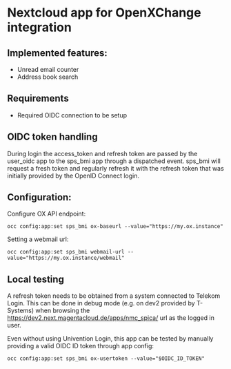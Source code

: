 # Nextcloud app for OpenXChange integration

## Implemented features:
- Unread email counter
- Address book search

## Requirements
- Required OIDC connection to be setup

## OIDC token handling

During login the access_token and refresh token are passed by the user_oidc app to the sps_bmi app through a dispatched event. sps_bmi will request a fresh token and regularly refresh it with the refresh token that was initially provided by the OpenID Connect login.

## Configuration:

Configure OX API endpoint:

	occ config:app:set sps_bmi ox-baseurl --value="https://my.ox.instance"

Setting a webmail url:

	occ config:app:set sps_bmi webmail-url --value="https://my.ox.instance/webmail"

## Local testing

A refresh token needs to be obtained from a system connected to Telekom Login. This can be done in debug mode (e.g. on dev2 provided by T-Systems) when browsing the https://dev2.next.magentacloud.de/apps/nmc_spica/ url as the logged in user.

Even without using Univention Login, this app can be tested by manually providing a valid OIDC ID token through app config:

	occ config:app:set sps_bmi ox-usertoken --value="$OIDC_ID_TOKEN"
